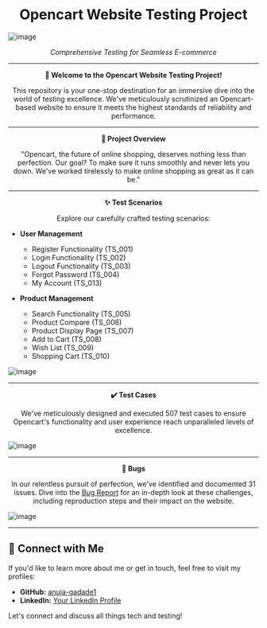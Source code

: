 <h1 align="center">Opencart Website Testing Project</h1>

 ![image](https://github.com/anuja-gadade1/OpenCart-Testing-Project/assets/141853896/9c2480d3-06b0-4759-97db-10d1d899e76d)

<p align="center"><i>Comprehensive Testing for Seamless E-commerce</i></p>

---

<p align="center">
  <strong>🚀 Welcome to the Opencart Website Testing Project!</strong>
</p>

<p align="center">
  This repository is your one-stop destination for an immersive dive into the world of testing excellence. We've meticulously scrutinized an Opencart-based website to ensure it meets the highest standards of reliability and performance.
</p>

---

<p align="center">
  <strong>🌟 Project Overview</strong>
</p>

<p align="center">
  "Opencart, the future of online shopping, deserves nothing less than perfection. Our goal? To make sure it runs smoothly and never lets you down. We've worked tirelessly to make online shopping as great as it can be."
</p>

---

<p align="center">
  <strong>✨ Test Scenarios</strong>
</p>

<p align="center">
  Explore our carefully crafted testing scenarios:
</p>

- **User Management**
   - Register Functionality (TS_001)
   - Login Functionality (TS_002)
   - Logout Functionality (TS_003)
   - Forgot Password (TS_004)
   - My Account (TS_013)

- **Product Management**
   - Search Functionality (TS_005)
   - Product Compare (TS_006)
   - Product Display Page (TS_007)
   - Add to Cart (TS_008)
   - Wish List (TS_009)
   - Shopping Cart (TS_010)

![image](https://github.com/anuja-gadade1/OpenCart-Testing-Project/assets/141853896/4950243a-4e72-407d-86ec-6b834b7d1ab9)


---

<p align="center">
  <strong>✔️ Test Cases</strong>
</p>

<p align="center">
  We've meticulously designed and executed 507 test cases to ensure Opencart's functionality and user experience reach unparalleled levels of excellence.
</p>

![image](https://github.com/anuja-gadade1/OpenCart-Testing-Project/assets/141853896/3239d0a4-cfb9-43de-92b8-8c33fafe0386)


---

<p align="center">
  <strong>🐞 Bugs</strong>
</p>

<p align="center">
  In our relentless pursuit of perfection, we've identified and documented 31 issues. Dive into the <a href="bug-report.md">Bug Report</a> for an in-depth look at these challenges, including reproduction steps and their impact on the website.
</p>

![image](https://github.com/anuja-gadade1/OpenCart-Testing-Project/assets/141853896/7535f885-5b32-42ab-a755-87b6bbb68cb2)


---

## :busts_in_silhouette: Connect with Me

If you'd like to learn more about me or get in touch, feel free to visit my profiles:

- **GitHub:** [anuja-gadade1
](https://github.com/anuja-gadade1)
- **LinkedIn:** [Your LinkedIn Profile](https://www.linkedin.com/in/yourlinkedinprofile)

Let's connect and discuss all things tech and testing!




